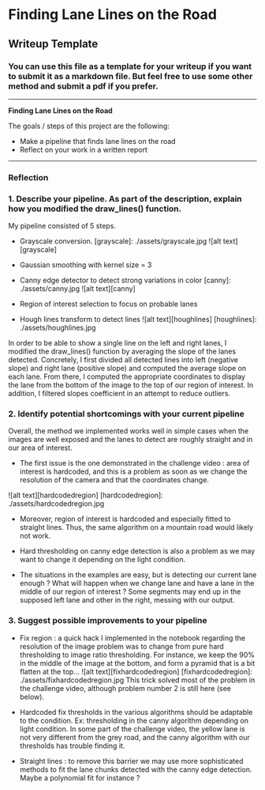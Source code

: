 # **Finding Lane Lines on the Road**

## Writeup Template

### You can use this file as a template for your writeup if you want to submit it as a markdown file. But feel free to use some other method and submit a pdf if you prefer.

---

**Finding Lane Lines on the Road**

The goals / steps of this project are the following:
* Make a pipeline that finds lane lines on the road
* Reflect on your work in a written report


[//]: # (Image References)

---

### Reflection

### 1. Describe your pipeline. As part of the description, explain how you modified the draw_lines() function.

My pipeline consisted of 5 steps.
- Grayscale conversion.
[grayscale]: ./assets/grayscale.jpg
![alt text][grayscale]

- Gaussian smoothing with kernel size = 3

- Canny edge detector to detect strong variations in color
[canny]: ./assets/canny.jpg
![alt text][canny]

- Region of interest selection to focus on probable lanes

- Hough lines transform to detect lines
![alt text][houghlines]
[houghlines]: ./assets/houghlines.jpg

In order to be able to show a single line on the left and right lanes, I modified the draw_lines() function by averaging the slope of the lanes detected.
Concretely, I first divided all detected lines into left (negative slope) and right lane (positive slope) and computed the average slope on each lane. From there, I computed the appropriate coordinates to display the lane from the bottom of the image to the top of our region of interest. In addition, I filtered slopes coefficient in an attempt to reduce outliers.


### 2. Identify potential shortcomings with your current pipeline

Overall, the method we implemented works well in simple cases when the images are well exposed and the lanes to detect are roughly straight and in our area of interest.

- The first issue is the one demonstrated in the challenge video : area of interest is hardcoded, and this is a problem as soon as we change the resolution of the camera and that the coordinates change.

![alt text][hardcodedregion]
[hardcodedregion]: ./assets/hardcodedregion.jpg


- Moreover, region of interest is hardcoded and especially fitted to straight lines. Thus, the same algorithm on a mountain road would likely not work.

- Hard thresholding on canny edge detection is also a problem as we may want to change it depending on the light condition.

- The situations in the examples are easy, but is detecting our current lane enough ? What will happen when we change lane and have a lane in the middle of our region of interest ? Some segments may end up in the supposed left lane and other in the right, messing with our output.


### 3. Suggest possible improvements to your pipeline

- Fix region : a quick hack I implemented in the notebook regarding the resolution of the image problem was to change from pure hard thresholding to image ratio thresholding. For instance, we keep the 90% in the middle of the image at the bottom, and form a pyramid that is a bit flatten at the top...
![alt text][fixhardcodedregion]
[fixhardcodedregion]: ./assets/fixhardcodedregion.jpg
This trick solved most of the problem in the challenge video, although problem number 2 is still here (see below).


- Hardcoded fix thresholds in the various algorithms should be adaptable to the condition. Ex: thresholding in the canny algorithm depending on light condition. In some part of the challenge video, the yellow lane is not very different from the grey road, and the canny algorithm with our thresholds has trouble finding it.


- Straight lines : to remove this barrier we may use more sophisticated methods to fit the lane chunks detected with the canny edge detection. Maybe a polynomial fit for instance ?
